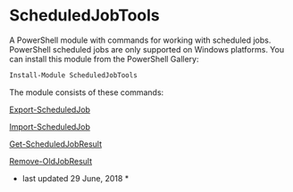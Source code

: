 # ScheduledJobTools

A PowerShell module with commands for working with scheduled jobs. PowerShell scheduled jobs are only supported on Windows platforms. You can install this module from the PowerShell Gallery:

```powershell
Install-Module ScheduledJobTools
```

The module consists of these commands:

[Export-ScheduledJob](./docs/export-scheduledjob.md )

[Import-ScheduledJob](./docs/import-scheduledjob.md)

[Get-ScheduledJobResult](./docs/get-scheduledjobresult.md)

[Remove-OldJobResult](./docs/remove-oldjobresult.md)

* last updated 29 June, 2018 *